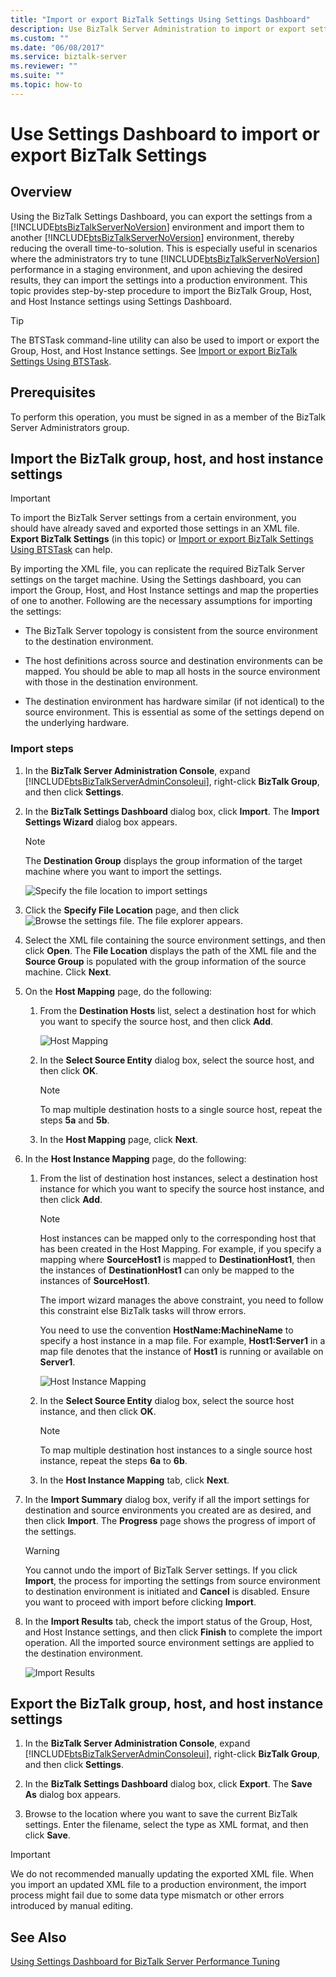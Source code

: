 ```yaml
---
title: "Import or export BizTalk Settings Using Settings Dashboard"
description: Use BizTalk Server Administration to import or export settings between BizTalk Server environments
ms.custom: ""
ms.date: "06/08/2017"
ms.service: biztalk-server
ms.reviewer: ""
ms.suite: ""
ms.topic: how-to
---
```

# Use Settings Dashboard to import or export BizTalk Settings 

## Overview
Using the BizTalk Settings Dashboard, you can export the settings from a [!INCLUDE[btsBizTalkServerNoVersion](../includes/btsbiztalkservernoversion-md.md)] environment and import them to another [!INCLUDE[btsBizTalkServerNoVersion](../includes/btsbiztalkservernoversion-md.md)] environment, thereby reducing the overall time-to-solution. This is especially useful in scenarios where the administrators try to tune [!INCLUDE[btsBizTalkServerNoVersion](../includes/btsbiztalkservernoversion-md.md)] performance in a staging environment, and upon achieving the desired results, they can import the settings into a production environment. This topic provides step-by-step procedure to import the BizTalk Group, Host, and Host Instance settings using Settings Dashboard.  

> [!TIP]
> The BTSTask command-line utility can also be used to import or export the Group, Host, and Host Instance settings. See [Import or export BizTalk Settings Using BTSTask](how-to-import-biztalk-settings-using-btstask.md).

  
## Prerequisites  
 To perform this operation, you must be signed in as a member of the BizTalk Server Administrators group.  
  
## Import the BizTalk group, host, and host instance settings  

> [!IMPORTANT]
>  To import the BizTalk Server settings from a certain environment, you should have already saved and exported those settings in an XML file. **Export BizTalk Settings** (in this topic) or [Import or export BizTalk Settings Using BTSTask](how-to-import-biztalk-settings-using-btstask.md) can help.
  
 By importing the XML file, you can replicate the required BizTalk Server settings on the target machine. Using the Settings dashboard, you can import the Group, Host, and Host Instance settings and map the properties of one to another. Following are the necessary assumptions for importing the settings:  
  
-   The BizTalk Server topology is consistent from the source environment to the destination environment.  
  
-   The host definitions across source and destination environments can be mapped. You should be able to map all hosts in the source environment with those in the destination environment.  
  
-   The destination environment has hardware similar (if not identical) to the source environment. This is essential as some of the settings depend on the underlying hardware.  

### Import steps
  
1. In the **BizTalk Server Administration Console**, expand [!INCLUDE[btsBizTalkServerAdminConsoleui](../includes/btsbiztalkserveradminconsoleui-md.md)], right-click **BizTalk Group**, and then click **Settings**.  
  
2. In the **BizTalk Settings Dashboard** dialog box, click **Import**. The **Import Settings Wizard** dialog box appears.  
  
   > [!NOTE]
   >  The **Destination Group** displays the group information of the target machine where you want to import the settings.  
  
    ![Specify the file location to import settings](../core/media/importsettings-filelocation.jpg "ImportSettings_FileLocation")  
  
3. Click the **Specify File Location** page, and then click ![Browse the settings file](../core/media/importsettings-filelocationbrowse.gif "ImportSettings_FileLocationBrowse"). The file explorer appears.  
  
4. Select the XML file containing the source environment settings, and then click **Open**. The **File Location** displays the path of the XML file and the **Source Group** is populated with the group information of the source machine. Click **Next**.  
  
5. On the **Host Mapping** page, do the following:  
  
   1.  From the **Destination Hosts** list, select a destination host for which you want to specify the source host, and then click **Add**.  
  
        ![Host Mapping](../core/media/importsettings-hostmapping.gif "ImportSettings_HostMapping")  
  
   2.  In the **Select Source Entity** dialog box, select the source host, and then click **OK**.  
  
       > [!NOTE]
       >  To map multiple destination hosts to a single source host, repeat the steps **5a** and **5b**.  
  
   3.  In the **Host Mapping** page, click **Next**.  
  
6. In the **Host Instance Mapping** page, do the following:  
  
   1.  From the list of destination host instances, select a destination host instance for which you want to specify the source host instance, and then click **Add**.  
  
       > [!NOTE]
       >  Host instances can be mapped only to the corresponding host that has been created in the Host Mapping. For example, if you specify a mapping where **SourceHost1** is mapped to **DestinationHost1**, then the instances of **DestinationHost1** can only be mapped to the instances of **SourceHost1**.  
       >   
       >  The import wizard manages the above constraint, you need to follow this constraint else BizTalk tasks will throw errors.  
       >   
       >  You need to use the convention **HostName:MachineName** to specify a host instance in a map file. For example, **Host1:Server1** in a map file denotes that the instance of **Host1** is running or available on **Server1**.  
  
        ![Host Instance Mapping](../core/media/importsettings-hostinstancemapping.gif "ImportSettings_HostInstanceMapping")  
  
   2.  In the **Select Source Entity** dialog box, select the source host instance, and then click **OK**.  
  
       > [!NOTE]
       >  To map multiple destination host instances to a single source host instance, repeat the steps **6a** to **6b**.  
  
   3.  In the **Host Instance Mapping** tab, click **Next**.  
  
7. In the **Import Summary** dialog box, verify if all the import settings for destination and source environments you created are as desired, and then click **Import**. The **Progress** page shows the progress of import of the settings.  
  
   > [!WARNING]
   >  You cannot undo the import of BizTalk Server settings. If you click **Import**, the process for importing the settings from source environment to destination environment is initiated and **Cancel** is disabled. Ensure you want to proceed with import before clicking **Import**.  
  
8. In the **Import Results** tab, check the import status of the Group, Host, and Host Instance settings, and then click **Finish** to complete the import operation. All the imported source environment settings are applied to the destination environment.  
  
    ![Import Results](../core/media/importsettings-importresults.gif "ImportSettings_ImportResults")  

## Export the BizTalk group, host, and host instance settings  

1. In the **BizTalk Server Administration Console**, expand [!INCLUDE[btsBizTalkServerAdminConsoleui](../includes/btsbiztalkserveradminconsoleui-md.md)], right-click **BizTalk Group**, and then click **Settings**.  
  
2. In the **BizTalk Settings Dashboard** dialog box, click **Export**. The **Save As** dialog box appears.  
  
3. Browse to the location where you want to save the current BizTalk settings. Enter the filename, select the type as XML format, and then click **Save**.  

> [!IMPORTANT]
>  We do not recommended manually updating the exported XML file. When you import an updated XML file to a production environment, the import process might fail due to some data type mismatch or other errors introduced by manual editing.  

## See Also  
 [Using Settings Dashboard for BizTalk Server Performance Tuning](../core/using-settings-dashboard-for-biztalk-server-performance-tuning.md)
